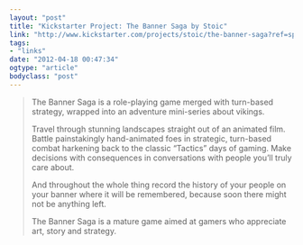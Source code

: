 ```yaml
---
layout: "post"
title: "Kickstarter Project: The Banner Saga by Stoic"
link: "http://www.kickstarter.com/projects/stoic/the-banner-saga?ref=spotlight"
tags: 
- "links"
date: "2012-04-18 00:47:34"
ogtype: "article"
bodyclass: "post"
---
```


> The Banner Saga is a role-playing game merged with turn-based strategy, wrapped into an adventure mini-series about vikings.
> 
> Travel through stunning landscapes straight out of an animated film. Battle painstakingly hand-animated foes in strategic, turn-based combat harkening back to the classic “Tactics” days of gaming. Make decisions with consequences in conversations with people you’ll truly care about.
> 
> And throughout the whole thing record the history of your people on your banner where it will be remembered, because soon there might not be anything left.
> 
> The Banner Saga is a mature game aimed at gamers who appreciate art, story and strategy.